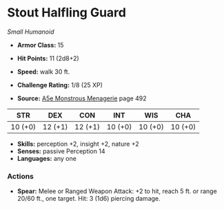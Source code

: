 # Stout Halfling Guard

*Small* *Humanoid*

- **Armor Class:** 15
- **Hit Points:** 11 (2d8+2)
- **Speed:** walk 30 ft.

- **Challenge Rating:** 1/8 (25 XP)
- **Source:** [A5e Monstrous Menagerie](https://enpublishingrpg.com/products/level-up-monstrous-menagerie-a5e) page 492

| STR | DEX | CON | INT | WIS | CHA |
| --- | --- | --- | --- | --- | --- |
| 10 (+0) | 12 (+1) | 12 (+1) | 10 (+0) | 10 (+0) | 10 (+0) |

- **Skills:** perception +2, insight +2, nature +2
- **Senses:** passive Perception 14
- **Languages:** any one

### Actions

- **Spear:** Melee or Ranged Weapon Attack: +2 to hit, reach 5 ft. or range 20/60 ft., one target. Hit: 3 (1d6) piercing damage.


